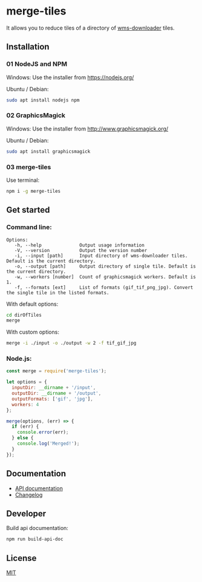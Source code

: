 # merge-tiles

It allows you to reduce tiles of a directory of [wms-downloader](https://github.com/stadt-bielefeld/wms-downloader) tiles.

## Installation

### 01 NodeJS and NPM

Windows:
Use the installer from <https://nodejs.org/>

Ubuntu / Debian:

```bash
sudo apt install nodejs npm
```

### 02 GraphicsMagick

Windows:
Use the installer from <http://www.graphicsmagick.org/>

Ubuntu / Debian:

```bash
sudo apt install graphicsmagick
```

### 03 merge-tiles

Use terminal:

```bash
npm i -g merge-tiles
```

## Get started

### Command line:

```plain
Options:
   -h, --help              Output usage information
   -V, --version           Output the version number
   -i, --input [path]      Input directory of wms-downloader tiles. Default is the current directory.
   -o, --output [path]     Output directory of single tile. Default is the current directory.
   -w, --workers [number]  Count of graphicsmagick workers. Default is 1.
   -f, --formats [ext]     List of formats (gif_tif_png_jpg). Convert the single tile in the listed formats.
```

With default options:

```bash
cd dirOfTiles
merge
```

With custom options:

```bash
merge -i ./input -o ./output -w 2 -f tif_gif_jpg
```

### Node.js:

```js
const merge = require('merge-tiles');

let options = {
  inputDir: __dirname + '/input',
  outputDir: __dirname + '/output',
  outputFormats: ['gif', 'jpg'],
  workers: 4
};

merge(options, (err) => {
  if (err) {
    console.error(err);
  } else {
    console.log('Merged!');
  }
});
```

## Documentation

* [API documentation](https://stadt-bielefeld.github.io/merge-tiles/docs/api/index.html)
* [Changelog](https://github.com/stadt-bielefeld/merge-tiles/blob/master/docs/changelog/index.md)

## Developer

Build api documentation:

```bash
npm run build-api-doc
```

## License

[MIT](LICENSE)
